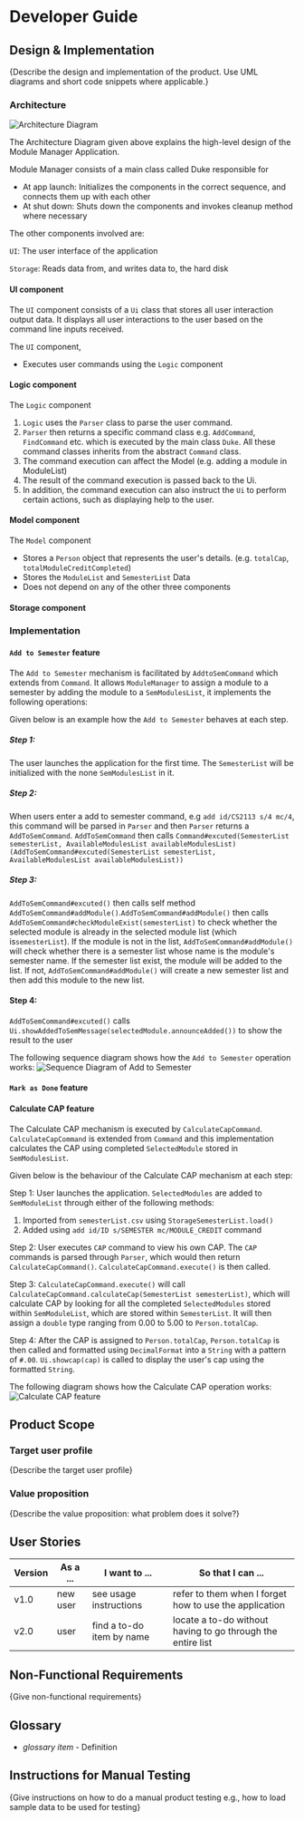 # Developer Guide

## Design & Implementation
{Describe the design and implementation of the product. Use UML diagrams and short code snippets where applicable.}

### Architecture

![Architecture Diagram](https://github.com/DeetoMok/tp/raw/d14fb309c9f816a46ecd19ed26f74b8c8ac1ac03/Architecture.png)

The Architecture Diagram given above explains the high-level design of the Module Manager Application.

Module Manager consists of a main class called Duke responsible for
* At app launch: Initializes the components in the correct sequence, and connects them up with each other
* At shut down: Shuts down the components and invokes cleanup method where necessary

The other components involved are:

`UI`: The user interface of the application

`Storage`: Reads data from, and writes data to, the hard disk

#### UI component
The `UI` component consists of a `Ui` class that stores all user interaction output data. 
It displays all user interactions to the user based on the command line inputs received.

The `UI` component,

*   Executes user commands using the `Logic` component

#### Logic component
The `Logic` component 

1. `Logic` uses the `Parser` class to parse the user command.
2. `Parser` then returns a specific command class e.g. `AddCommand`, `FindCommand` etc. 
which is executed by the main class `Duke`.
All these command classes inherits from the abstract `Command` class.
3. The command execution can affect the Model (e.g. adding a module in ModuleList)
4. The result of the command execution is passed back to the Ui.
5. In addition, the command execution can also instruct the `Ui` to perform certain actions, 
such as displaying help to the user.

#### Model component
The `Model` component
* Stores a `Person` object that represents the user's details. (e.g. `totalCap`, `totalModuleCreditCompleted`)
* Stores the `ModuleList` and `SemesterList` Data
* Does not depend on any of the other three components

#### Storage component



### Implementation

#### `Add to Semester` feature 
The `Add to Semester` mechanism is facilitated by `AddtoSemCommand` which extends from `Command`. 
It allows `ModuleManager` to assign a module to a semester by adding the module to a 
`SemModulesList`, it implements the following operations:

Given below is an example how the `Add to Semester` behaves at each step.

##### Step 1:
The user launches the application for the first time. The `SemesterList` will be initialized with the none 
`SemModulesList` in it.

##### Step 2:
When users enter a add to semester command, e.g `add id/CS2113 s/4 mc/4`, this command will be parsed in `Parser`
and then `Parser` returns a `AddToSemCommand`. `AddToSemCommand` then calls `Command#excuted(SemesterList semesterList,
 AvailableModulesList availableModulesList) `
`(AddToSemCommand#excuted(SemesterList semesterList, AvailableModulesList availableModulesList))`

##### Step 3:
`AddToSemCommand#excuted()` then calls self method `AddToSemCommand#addModule()`.`AddToSemCommand#addModule()`
 then calls `AddToSemCommand#checkModuleExist(semesterList)` to check whether the selected 
module is already in the selected module list (which is`semesterList`). If the module is not in the list, 
`AddToSemCommand#addModule()` will check whether there is a semester list whose name is the module's semester name. If 
the semester list exist, the module will be added to the list. If not, `AddToSemCommand#addModule()` will create a new 
semester list and then add this module to the new list.

#### Step 4:
`AddToSemCommand#excuted()` calls `Ui.showAddedToSemMessage(selectedModule.announceAdded())` to show the result to the 
user

The following sequence diagram shows how the `Add to Semester` operation works:
![Sequence Diagram of Add to Semester](https://raw.githubusercontent.com/RenzoTsai/tp/master/docs/UML%20img%20folder/Sequence%20Diagram%20of%20Add%20to%20Semester.png)

#### `Mark as Done` feature

#### Calculate CAP feature

The Calculate CAP mechanism is executed by `CalculateCapCommand`.  
`CalculateCapCommand` is extended from `Command` and this implementation calculates the CAP using completed 
`SelectedModule` stored in `SemModulesList`.

Given below is the behaviour of the Calculate CAP mechanism at each step:

Step 1: 
User launches the application. `SelectedModules` are added to `SemModuleList` through either of the following methods:
1) Imported from `semesterList.csv` using `StorageSemesterList.load()`
2) Added using `add id/ID s/SEMESTER mc/MODULE_CREDIT` command

Step 2:
User executes `CAP` command to view his own CAP. The `CAP` commands is parsed through `Parser`, which would then return 
`CalculateCapCommand()`. `CalculateCapCommand.execute()` is then called.

Step 3:
`CalculateCapCommand.execute()` will call `CalculateCapCommand.calculateCap(SemesterList semesterList)`, which will
calculate CAP by looking for all the completed `SelectedModules` stored within `SemModuleList`, which are stored within 
`SemesterList`. It will then assign a `double` type ranging from 0.00 to 5.00 to `Person.totalCap`.

Step 4:
After the CAP is assigned to `Person.totalCap`, `Person.totalCap` is then called and formatted using `DecimalFormat` into a `String`
with a pattern of `#.00`. `Ui.showcap(cap)` is called to display the user's cap using the formatted `String`.

The following diagram shows how the Calculate CAP operation works:
![Calculate CAP feature](http/)

#####



## Product Scope
### Target user profile

{Describe the target user profile}

### Value proposition

{Describe the value proposition: what problem does it solve?}

## User Stories

|Version| As a ... | I want to ... | So that I can ...|
|--------|----------|---------------|------------------|
|v1.0|new user|see usage instructions|refer to them when I forget how to use the application|
|v2.0|user|find a to-do item by name|locate a to-do without having to go through the entire list|

## Non-Functional Requirements

{Give non-functional requirements}

## Glossary

* *glossary item* - Definition

## Instructions for Manual Testing

{Give instructions on how to do a manual product testing e.g., how to load sample data to be used for testing}
